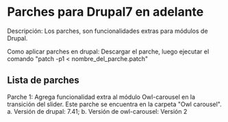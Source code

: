 Parches para Drupal7 en adelante
=================================
Descripción: Los parches, son funcionalidades extras para módulos de Drupal.

Como aplicar parches en drupal: Descargar el parche, luego ejecutar el comando "patch -p1 < nombre_del_parche.patch"

Lista de parches
-----------------

Parche 1: Agrega funcionalidad extra al módulo Owl-carousel en la transición del slider. Este parche se encuentra en la carpeta "Owl carousel".
	a.	Versión de drupal: 7.41;
	b.	Versión de owl-carousel: Versión 2
